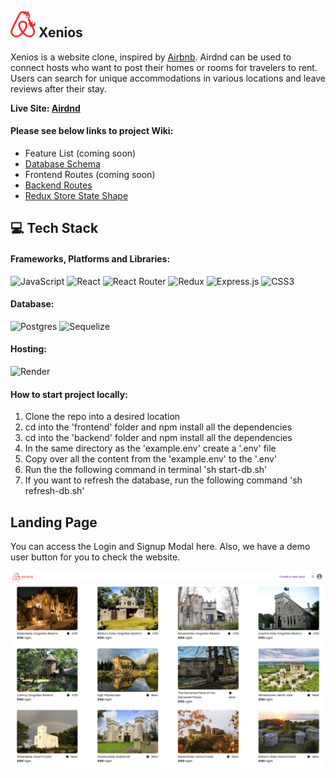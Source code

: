 ## ![airdnd-logo] Xenios

[airdnd-logo]: /backend/assets/air-dnd-logo.png

Xenios is a website clone, inspired by [Airbnb](https://www.airbnb.com/). Airdnd can be used to connect hosts who want to post their homes or rooms for travelers to rent. Users can search for unique accommodations in various locations and leave reviews after their stay.

**Live Site: [Airdnd](https://air-dnd-la4z.onrender.com/)**

#### Please see below links to project Wiki:
* Feature List (coming soon)
* [Database Schema](https://github.com/dorianinc/01-AirBnB/wiki/Database-Schema)
* Frontend Routes (coming soon)
* [Backend Routes](https://github.com/dorianinc/01-AirBnB/wiki/Back-End-Routes)
* [Redux Store State Shape](https://github.com/dorianinc/01-AirBnB/wiki/Redux-Store-Shape)

## 💻 Tech Stack
#### Frameworks, Platforms and Libraries:
![JavaScript](https://img.shields.io/badge/javascript-%23323330.svg?style=for-the-badge&logo=javascript&logoColor=%23F7DF1E)
![React](https://img.shields.io/badge/react-%2320232a.svg?style=for-the-badge&logo=react&logoColor=%2361DAFB)
![React Router](https://img.shields.io/badge/React_Router-CA4245?style=for-the-badge&logo=react-router&logoColor=white)
![Redux](https://img.shields.io/badge/redux-%23593d88.svg?style=for-the-badge&logo=redux&logoColor=white)
![Express.js](https://img.shields.io/badge/express.js-%23404d59.svg?style=for-the-badge&logo=express&logoColor=%2361DAFB)
![CSS3](https://img.shields.io/badge/css3-%231572B6.svg?style=for-the-badge&logo=css3&logoColor=white)

#### Database:
![Postgres](https://img.shields.io/badge/postgres-%23316192.svg?style=for-the-badge&logo=postgresql&logoColor=white)
![Sequelize](https://img.shields.io/badge/Sequelize-52B0E7?style=for-the-badge&logo=Sequelize&logoColor=white)

#### Hosting:
![Render](https://img.shields.io/badge/Render-%46E3B7.svg?style=for-the-badge&logo=render&logoColor=white)

#### How to start project locally:
1. Clone the repo into a desired location
2. cd into the 'frontend' folder and npm install all the dependencies
3. cd into the 'backend' folder and npm install all the dependencies
4. In the same directory as the 'example.env' create a '.env' file
5. Copy over all the content from the 'example.env' to the '.env'
6. Run the the following command in terminal 'sh start-db.sh'
7. If you want to refresh the database, run the following command 'sh refresh-db.sh'

## Landing Page
You can access the Login and Signup Modal here. Also, we have a demo user button for you to check the website.

![homepage] 

[homepage]: /backend/assets/frontend.png
